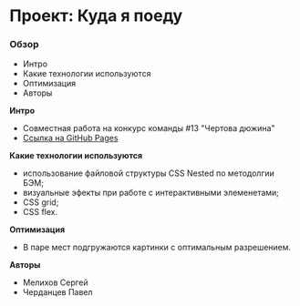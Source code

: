# Проект: Куда я поеду

### Обзор
* Интро
* Какие технологии используются
* Оптимизация
* Авторы


**Интро**

* Совместная работа на конкурс команды #13 "Чертова дюжина"
* [Ссылка на GitHub Pages](https://chepash.github.io/kuda-ya-poedu/)


**Какие технологии используются**

* использование файловой структуры CSS Nested по методолгии БЭМ;
* визуальные эфекты при работе с интерактивными элеменетами;
* CSS grid;
* CSS flex.

**Оптимизация**

* В паре мест подгружаются картинки с оптимальным разрешением.

**Авторы**

* Мелихов Сергей
* Черданцев Павел
